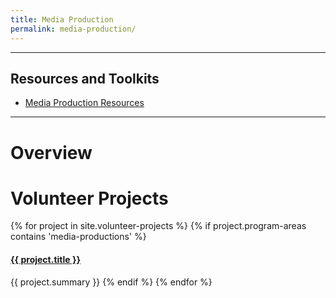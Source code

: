 ```yaml
---
title: Media Production
permalink: media-production/
---
```


<p class="lead"></p>


___



## Resources and Toolkits

- [Media Production Resources](/media-production/resources/)


___



# Overview



# Volunteer Projects

{% for project in site.volunteer-projects %}
{% if project.program-areas contains 'media-productions' %}
#### [{{ project.title }}]({{project.url}})
{{ project.summary }}
{% endif %}
{% endfor %}